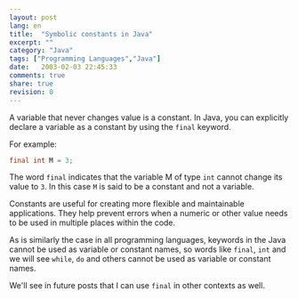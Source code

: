 ```yaml
---
layout: post
lang: en
title:  "Symbolic constants in Java"
excerpt: ""
category: "Java"
tags: ["Programming Languages","Java"]
date:   2003-02-03 22:45:33
comments: true
share: true
revision: 0
---
```


A variable that never changes value is a constant. In Java, you can explicitly declare a variable as a constant by using the `final` keyword. 

For example:

```java
final int M = 3;
```


The word `final` indicates that the variable M of type `int` cannot change its value to `3`. 
In this case `M` is said to be a constant and not a variable.

Constants are useful for creating more flexible and maintainable applications. They help prevent errors when a numeric or other value needs to be used in multiple places within the code.

As is similarly the case in all programming languages, keywords in the 
Java cannot be used as variable or constant names, so words like `final`, `int` and we will see `while`, `do` and others 
cannot be used as variable or constant names. 

We'll see in future posts that I can use `final` in other contexts as well.